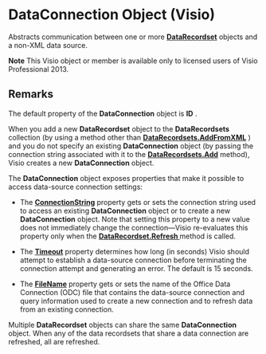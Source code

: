 
# DataConnection Object (Visio)

Abstracts communication between one or more  **[DataRecordset](272d5fbb-d8a7-1fe8-07a3-7d7f71b62936.md)** objects and a non-XML data source.


 **Note**  This Visio object or member is available only to licensed users of Visio Professional 2013.


## Remarks

The default property of the  **DataConnection** object is **ID** .

When you add a new  **DataRecordset** object to the **DataRecordsets** collection (by using a method other than **[DataRecordsets.AddFromXML](b75d7ecc-98d2-ae9b-608f-a9ec2b736ea6.md)** ) and you do not specify an existing **DataConnection** object (by passing the connection string associated with it to the **[DataRecordsets.Add](9eb136ce-d543-75c3-3a72-cb23dfc8df78.md)** method), Visio creates a new **DataConnection** object.

The  **DataConnection** object exposes properties that make it possible to access data-source connection settings:




-  The **[ConnectionString](a1a6105f-64ee-1e0c-3b54-9831aec06bf4.md)** property gets or sets the connection string used to access an existing **DataConnection** object or to create a new **DataConnection** object. Note that setting this property to a new value does not immediately change the connection—Visio re-evaluates this property only when the **[DataRecordset.Refresh ](0a871f32-f24e-07c0-3cc6-a76f2a4ba2e2.md)** method is called.
    
- The  **[Timeout](913b4e54-2cb6-bfbd-50fb-d369a37fb410.md)** property determines how long (in seconds) Visio should attempt to establish a data-source connection before terminating the connection attempt and generating an error. The default is 15 seconds.
    
- The  **[FileName](fd8fb240-e9b8-05d9-fb59-8e9d412ca346.md)** property gets or sets the name of the Office Data Connection (ODC) file that contains the data-source connection and query information used to create a new connection and to refresh data from an existing connection.
    


Multiple  **DataRecordset** objects can share the same **DataConnection** object. When any of the data recordsets that share a data connection are refreshed, all are refreshed.


